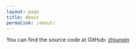 ```yaml
---
layout: page
title: About
permalink: /about/
---
```


You can find the source code at GitHub:
[zhjunqin](https://github.com/zhjunqin/zhjunqin.github.io)
